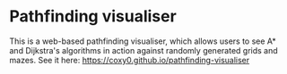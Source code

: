 # Pathfinding visualiser

This is a web-based pathfinding visualiser, which allows users to see A* and Dijkstra's algorithms in action against randomly generated grids and mazes.
See it here: https://coxy0.github.io/pathfinding-visualiser

